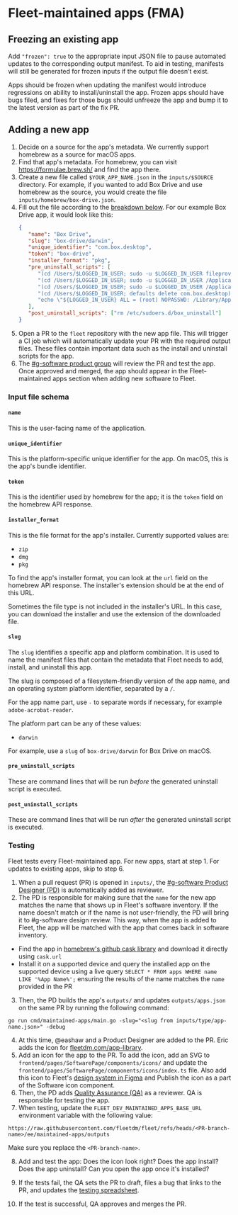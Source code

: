 # Fleet-maintained apps (FMA)

## Freezing an existing app

Add `"frozen": true` to the appropriate input JSON file to pause automated updates to the corresponding output manifest.
To aid in testing, manifests will still be generated for frozen inputs if the output file doesn't exist.

Apps should be frozen when updating the manifest would introduce regressions on ability to install/uninstall the app.
Frozen apps should have bugs filed, and fixes for those bugs should unfreeze the app and bump it to the latest version
as part of the fix PR.

## Adding a new app

1. Decide on a source for the app's metadata. We currently support homebrew as a source for macOS apps.
2. Find that app's metadata. For homebrew, you can visit https://formulae.brew.sh/ and find the app there.
3. Create a new file called `$YOUR_APP_NAME.json` in the `inputs/$SOURCE` directory. For
   example, if you wanted to add Box Drive and use homebrew as the source, you would create the
   file `inputs/homebrew/box-drive.json`.
4. Fill out the file according to the [breakdown below](#input-file-schema). For our example Box Drive app, it would look like this:
   ```json
   {
      "name": "Box Drive",
      "slug": "box-drive/darwin",
      "unique_identifier": "com.box.desktop",
      "token": "box-drive",
      "installer_format": "pkg",
      "pre_uninstall_scripts": [
         "(cd /Users/$LOGGED_IN_USER; sudo -u $LOGGED_IN_USER fileproviderctl domain remove -A com.box.desktop.boxfileprovider)",
         "(cd /Users/$LOGGED_IN_USER; sudo -u $LOGGED_IN_USER /Applications/Box.app/Contents/MacOS/fpe/streem --remove-fpe-domain-and-archive-unsynced-content Box)",
         "(cd /Users/$LOGGED_IN_USER; sudo -u $LOGGED_IN_USER /Applications/Box.app/Contents/MacOS/fpe/streem --remove-fpe-domain-and-preserve-unsynced-content Box)",
         "(cd /Users/$LOGGED_IN_USER; defaults delete com.box.desktop)",
         "echo \"${LOGGED_IN_USER} ALL = (root) NOPASSWD: /Library/Application\\ Support/Box/uninstall_box_drive_r\" >> /etc/sudoers.d/box_uninstall"
      ],
      "post_uninstall_scripts": ["rm /etc/sudoers.d/box_uninstall"]
   }
   ```
5. Open a PR to the `fleet` repository with the new app file. This will trigger a CI job which will automatically update your PR with the required output files. These files contain important data such as the install and uninstall scripts for the app.
6. The [#g-software product group](https://fleetdm.com/handbook/company/product-groups#software-group) will review the PR and test the app. Once approved and merged, the app should appear in the Fleet-maintained apps section when adding new software to Fleet.

### Input file schema

#### `name`
This is the user-facing name of the application.

#### `unique_identifier`
This is the platform-specific unique identifier for the app. On macOS, this is the app's bundle identifier.

#### `token`
This is the identifier used by homebrew for the app; it is the `token` field on the homebrew API response.

#### `installer_format`
This is the file format for the app's installer. Currently supported values are:
- `zip`
- `dmg`
- `pkg`

To find the app's installer format, you can look at the `url` field on the homebrew API response. The installer's extension should be at the end of this URL. 

Sometimes the file type is not included in the installer's URL. In this case, you can download the installer and use the extension of the downloaded file.

#### `slug`
The `slug` identifies a specific app and platform combination. It is used to name the manifest files that contain the metadata that Fleet needs to add, install, and uninstall this app. 

The slug is composed of a filesystem-friendly version of the app name, and an operating system platform identifier, separated by a `/`.

For the app name part, use `-` to separate words if necessary, for example `adobe-acrobat-reader`. 

The platform part can be any of these values:
- `darwin`

For example, use a `slug` of `box-drive/darwin` for Box Drive on macOS.

#### `pre_uninstall_scripts`
These are command lines that will be run _before_ the generated uninstall script is executed.

#### `post_uninstall_scripts`
These are command lines that will be run _after_ the generated uninstall script is executed.

### Testing

Fleet tests every Fleet-maintained app. For new apps, start at step 1. For updates to existing apps, skip to step 6.

1. When a pull request (PR) is opened in `inputs/`, the [#g-software Product Designer (PD)](https://fleetdm.com/handbook/company/product-groups#software-group) is automatically added as reviewer.
2. The PD is responsible for making sure that the `name` for the new app matches the name that shows up in Fleet's software inventory. If the name doesn't match or if the name is not user-friendly, the PD will bring it to #g-software design review. This way, when the app is added to Fleet, the app will be matched with the app that comes back in software inventory.
- Find the app in [homebrew's github cask library](https://github.com/Homebrew/homebrew-cask/tree/09b9335e105bcd31dfde1eb46a89026c6091bb2e/Casks) and download it directly using `cask.url`
- Install it on a supported device and query the installed app on the supported device using a live query `SELECT * FROM apps WHERE name LIKE '%App Name%';` ensuring the results of the name matches the `name` provided in the PR

3. Then, the PD builds the app's `outputs/` and updates `outputs/apps.json` on the same PR by running the following command:

```
go run cmd/maintained-apps/main.go -slug="<slug from inputs/type/app-name.json>" -debug
```

4. At this time, @eashaw and a Product Designer are added to the PR. Eric adds the icon for [fleetdm.com/app-library](https://fleetdm.com/app-library).
5. Add an icon for the app to the PR. To add the icon, add an SVG to `frontend/pages/SoftwarePage/components/icons/` and update the `frontend/pages/SoftwarePage/components/icons/index.ts` file. Also add this icon to Fleet's [design system in Figma](https://www.figma.com/design/8oXlYXpgCV1Sn4ek7OworP/%F0%9F%A7%A9-Design-system?node-id=264-2671) and Publish the icon as a part of the Software icon component.
6. Then, the PD adds [Quality Assurance (QA)](https://fleetdm.com/handbook/company/product-groups#software-group) as a reviewer. QA is responsible for testing the app. 
7. When testing, update the `FLEET_DEV_MAINTAINED_APPS_BASE_URL` environment variable with the following value:

```
https://raw.githubusercontent.com/fleetdm/fleet/refs/heads/<PR-branch-name>/ee/maintained-apps/outputs
```

Make sure you replace the `<PR-branch-name>`.

8. Add and test the app: Does the icon look right? Does the app install? Does the app uninstall? Can you open the app once it's installed?

9. If the tests fail, the QA sets the PR to draft, files a bug that links to the PR, and updates the [testing spreadsheet](https://docs.google.com/spreadsheets/d/1H-At5fczHwV2Shm_vZMh0zuWowV7AD7yzHgA0RVN7nQ/edit?gid=0#gid=0).
    
10. If the test is successful, QA approves and merges the PR.
